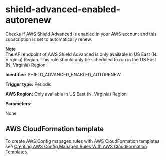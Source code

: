 # shield\-advanced\-enabled\-autorenew<a name="shield-advanced-enabled-autorenew"></a>

Checks if AWS Shield Advanced is enabled in your AWS account and this subscription is set to automatically renew\.

**Note**  
The API endpoint of AWS Shield Advanced is only available in US East \(N\. Virginia\) Region\. This rule should only be scheduled to run in the US East \(N\. Virginia\) Region\.

**Identifier:** SHIELD\_ADVANCED\_ENABLED\_AUTORENEW

**Trigger type:** Periodic

**AWS Region:** Only available in US East \(N\. Virginia\) Region

**Parameters:**

None  

## AWS CloudFormation template<a name="w85aac12c32c17b9d535c17"></a>

To create AWS Config managed rules with AWS CloudFormation templates, see [Creating AWS Config Managed Rules With AWS CloudFormation Templates](aws-config-managed-rules-cloudformation-templates.md)\.